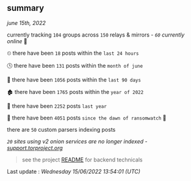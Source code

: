 
## summary
_june 15th, 2022_

currently tracking `104` groups across `150` relays & mirrors - _`60` currently online_ 📡

⏲ there have been `18` posts within the `last 24 hours`

🕓 there have been `131` posts within the `month of june`

📅 there have been `1056` posts within the `last 90 days`

🏚 there have been `1765` posts within the `year of 2022`

🚀 there have been `2252` posts `last year`

🦕 there have been `4051` posts `since the dawn of ransomwatch` 🐣

there are `50` custom parsers indexing posts

_`20` sites using v2 onion services are no longer indexed - [support.torproject.org](https://support.torproject.org/onionservices/v2-deprecation/)_

> see the project [README](https://github.com/jmousqueton/ransomwatch#readme) for backend technicals



Last update : _Wednesday 15/06/2022 13:54:01 (UTC)_

